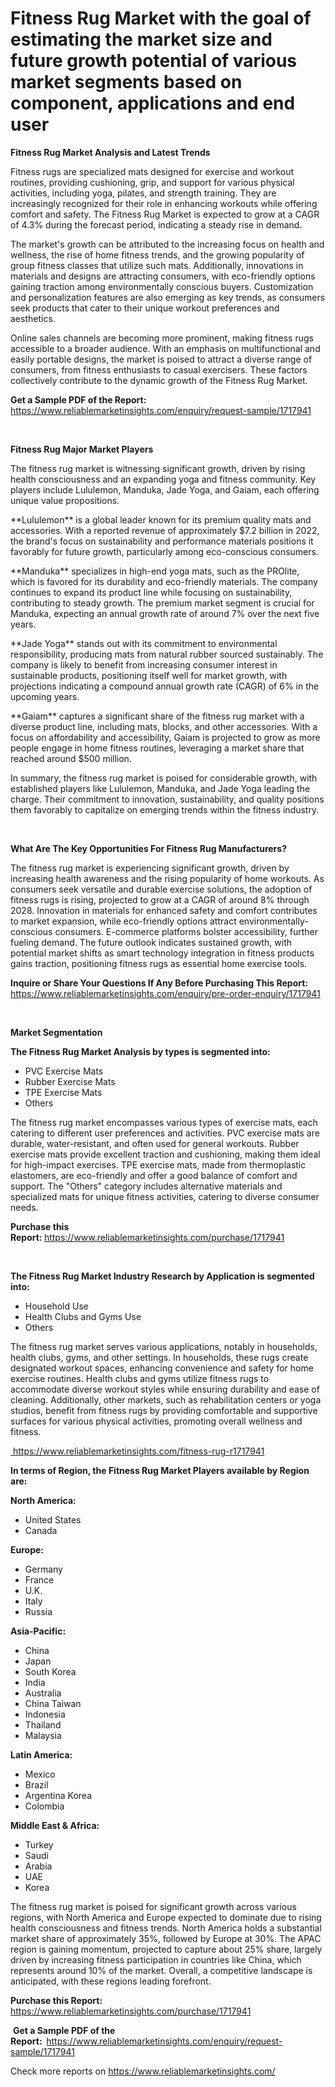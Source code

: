 <p><h1>Fitness Rug Market with the goal of estimating the market size and future growth potential of various market segments based on component, applications and end user</h1></p><p><strong>Fitness Rug Market Analysis and Latest Trends</strong></p>
<p><p>Fitness rugs are specialized mats designed for exercise and workout routines, providing cushioning, grip, and support for various physical activities, including yoga, pilates, and strength training. They are increasingly recognized for their role in enhancing workouts while offering comfort and safety. The Fitness Rug Market is expected to grow at a CAGR of 4.3% during the forecast period, indicating a steady rise in demand.</p><p>The market's growth can be attributed to the increasing focus on health and wellness, the rise of home fitness trends, and the growing popularity of group fitness classes that utilize such mats. Additionally, innovations in materials and designs are attracting consumers, with eco-friendly options gaining traction among environmentally conscious buyers. Customization and personalization features are also emerging as key trends, as consumers seek products that cater to their unique workout preferences and aesthetics.</p><p>Online sales channels are becoming more prominent, making fitness rugs accessible to a broader audience. With an emphasis on multifunctional and easily portable designs, the market is poised to attract a diverse range of consumers, from fitness enthusiasts to casual exercisers. These factors collectively contribute to the dynamic growth of the Fitness Rug Market.</p></p>
<p><strong>Get a Sample PDF of the Report:&nbsp;</strong> <a href="https://www.reliablemarketinsights.com/enquiry/request-sample/1717941?utm_campaign=2116&utm_medium=2&utm_source=Github&utm_content=ia&utm_term=07022025&utm_id=fitness-rug">https://www.reliablemarketinsights.com/enquiry/request-sample/1717941</a></p>
<p>&nbsp;</p>
<p><strong>Fitness Rug Major Market Players</strong></p>
<p><p>The fitness rug market is witnessing significant growth, driven by rising health consciousness and an expanding yoga and fitness community. Key players include Lululemon, Manduka, Jade Yoga, and Gaiam, each offering unique value propositions.</p><p>**Lululemon** is a global leader known for its premium quality mats and accessories. With a reported revenue of approximately $7.2 billion in 2022, the brand's focus on sustainability and performance materials positions it favorably for future growth, particularly among eco-conscious consumers.</p><p>**Manduka** specializes in high-end yoga mats, such as the PROlite, which is favored for its durability and eco-friendly materials. The company continues to expand its product line while focusing on sustainability, contributing to steady growth. The premium market segment is crucial for Manduka, expecting an annual growth rate of around 7% over the next five years.</p><p>**Jade Yoga** stands out with its commitment to environmental responsibility, producing mats from natural rubber sourced sustainably. The company is likely to benefit from increasing consumer interest in sustainable products, positioning itself well for market growth, with projections indicating a compound annual growth rate (CAGR) of 6% in the upcoming years.</p><p>**Gaiam** captures a significant share of the fitness rug market with a diverse product line, including mats, blocks, and other accessories. With a focus on affordability and accessibility, Gaiam is projected to grow as more people engage in home fitness routines, leveraging a market share that reached around $500 million.</p><p>In summary, the fitness rug market is poised for considerable growth, with established players like Lululemon, Manduka, and Jade Yoga leading the charge. Their commitment to innovation, sustainability, and quality positions them favorably to capitalize on emerging trends within the fitness industry.</p></p>
<p>&nbsp;</p>
<p><strong>What Are The Key Opportunities For Fitness Rug Manufacturers?</strong></p>
<p><p>The fitness rug market is experiencing significant growth, driven by increasing health awareness and the rising popularity of home workouts. As consumers seek versatile and durable exercise solutions, the adoption of fitness rugs is rising, projected to grow at a CAGR of around 8% through 2028. Innovation in materials for enhanced safety and comfort contributes to market expansion, while eco-friendly options attract environmentally-conscious consumers. E-commerce platforms bolster accessibility, further fueling demand. The future outlook indicates sustained growth, with potential market shifts as smart technology integration in fitness products gains traction, positioning fitness rugs as essential home exercise tools.</p></p>
<p><strong>Inquire or Share Your Questions If Any Before Purchasing This Report:</strong> <a href="https://www.reliablemarketinsights.com/enquiry/pre-order-enquiry/1717941?utm_campaign=2116&utm_medium=2&utm_source=Github&utm_content=ia&utm_term=07022025&utm_id=fitness-rug">https://www.reliablemarketinsights.com/enquiry/pre-order-enquiry/1717941</a></p>
<p>&nbsp;</p>
<p><strong>Market Segmentation</strong></p>
<p><strong>The Fitness Rug Market Analysis by types is segmented into:</strong></p>
<p><ul><li>PVC Exercise Mats</li><li>Rubber Exercise Mats</li><li>TPE Exercise Mats</li><li>Others</li></ul></p>
<p><p>The fitness rug market encompasses various types of exercise mats, each catering to different user preferences and activities. PVC exercise mats are durable, water-resistant, and often used for general workouts. Rubber exercise mats provide excellent traction and cushioning, making them ideal for high-impact exercises. TPE exercise mats, made from thermoplastic elastomers, are eco-friendly and offer a good balance of comfort and support. The "Others" category includes alternative materials and specialized mats for unique fitness activities, catering to diverse consumer needs.</p></p>
<p><strong>Purchase this Report:&nbsp;</strong><a href="https://www.reliablemarketinsights.com/purchase/1717941?utm_campaign=2116&utm_medium=2&utm_source=Github&utm_content=ia&utm_term=07022025&utm_id=fitness-rug">https://www.reliablemarketinsights.com/purchase/1717941</a></p>
<p>&nbsp;</p>
<p><strong>The Fitness Rug Market Industry Research by Application is segmented into:</strong></p>
<p><ul><li>Household Use</li><li>Health Clubs and Gyms Use</li><li>Others</li></ul></p>
<p><p>The fitness rug market serves various applications, notably in households, health clubs, gyms, and other settings. In households, these rugs create designated workout spaces, enhancing convenience and safety for home exercise routines. Health clubs and gyms utilize fitness rugs to accommodate diverse workout styles while ensuring durability and ease of cleaning. Additionally, other markets, such as rehabilitation centers or yoga studios, benefit from fitness rugs by providing comfortable and supportive surfaces for various physical activities, promoting overall wellness and fitness.</p></p>
<p><a href="https://www.reliablemarketinsights.com/fitness-rug-r1717941?utm_campaign=2116&utm_medium=2&utm_source=Github&utm_content=ia&utm_term=07022025&utm_id=fitness-rug">&nbsp;https://www.reliablemarketinsights.com/fitness-rug-r1717941</a></p>
<p><strong>In terms of Region, the Fitness Rug Market Players available by Region are:</strong></p>
<p>
    <p> <strong> North America: </strong>
        <ul>
            <li>United States</li>
            <li>Canada</li>
        </ul>
        </p> 
    <p> <strong> Europe: </strong>
        <ul>
            <li>Germany</li>
            <li>France</li>
            <li>U.K.</li>
            <li>Italy</li>
            <li>Russia</li>
        </ul>
        </p> 
    <p> <strong> Asia-Pacific: </strong>
        <ul>
            <li>China</li>
            <li>Japan</li>
            <li>South Korea</li>
            <li>India</li>
            <li>Australia</li>
            <li>China Taiwan</li>
            <li>Indonesia</li>
            <li>Thailand</li>
            <li>Malaysia</li>
        </ul>
        </p> 
    <p> <strong> Latin America: </strong>
        <ul>
            <li>Mexico</li>
            <li>Brazil</li>
            <li>Argentina Korea</li>
            <li>Colombia</li>
        </ul>
        </p> 
    <p> <strong> Middle East & Africa: </strong>
        <ul>
            <li>Turkey</li>
            <li>Saudi</li>
            <li>Arabia</li>
            <li>UAE</li>
            <li>Korea</li>
        </ul>
    </p>
    </p>
<p><p>The fitness rug market is poised for significant growth across various regions, with North America and Europe expected to dominate due to rising health consciousness and fitness trends. North America holds a substantial market share of approximately 35%, followed by Europe at 30%. The APAC region is gaining momentum, projected to capture about 25% share, largely driven by increasing fitness participation in countries like China, which represents around 10% of the market. Overall, a competitive landscape is anticipated, with these regions leading forefront.</p></p>
<p><strong>Purchase this Report: </strong><a href="https://www.reliablemarketinsights.com/purchase/1717941?utm_campaign=2116&utm_medium=2&utm_source=Github&utm_content=ia&utm_term=07022025&utm_id=fitness-rug">https://www.reliablemarketinsights.com/purchase/1717941</a></p>
<p>&nbsp;<strong>Get a Sample PDF of the Report:&nbsp;&nbsp;</strong><a href="https://www.reliablemarketinsights.com/enquiry/request-sample/1717941?utm_campaign=2116&utm_medium=2&utm_source=Github&utm_content=ia&utm_term=07022025&utm_id=fitness-rug">https://www.reliablemarketinsights.com/enquiry/request-sample/1717941</a></p>
<p><strong></strong></p>
<p>Check more reports on <a href="https://www.reliablemarketinsights.com/?utm_campaign=2116&utm_medium=2&utm_source=Github&utm_content=ia&utm_term=07022025&utm_id=fitness-rug">https://www.reliablemarketinsights.com/</a></p>